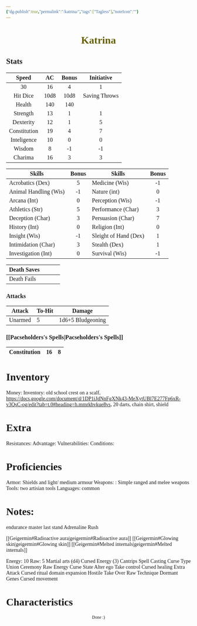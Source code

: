 ```yaml
---
{"dg-publish":true,"permalink":"/katrina/","tags":["Tagless"],"noteIcon":""}
---
```


<style id="Force_Custom_Fonts" type="text/css">@font-face{font-style:normal;font-family:"Merriweather";src:local("Merriweather")}@font-face{font-style:bolder;font-family:"Merriweather";src:local("Merriweather")}@font-face{font-style:normal;font-family:"Merriweather";src:local("Merriweather");unicode-range:U+0-FF,U+2E80-9FFF,U+F900-FAFF,U+FE30-FE4F,U+20000-2FA1F}@font-face{font-style:bolder;font-family:"Merriweather";src:local("Merriweather");unicode-range:U+0-FF,U+2E80-9FFF,U+F900-FAFF,U+FE30-FE4F,U+20000-2FA1F}@font-face{font-style:normal;font-family:"Merriweather";src:local("Merriweather");unicode-range:U+0-FF}@font-face{font-style:bolder;font-family:"Merriweather";src:local("Merriweather");unicode-range:U+0-FF}:not(pre):not(code):not(textarea):not(tt):not(kbd):not(samp):not(var){font-family:"Merriweather"!important}pre,code,textarea,tt,kbd,samp,var{font-family:monospace!important}pre *,code *,textarea *,tt *,kbd *,samp *,var *{font-family:monospace!important}</style>


# <center><span style="color:#666000">Katrina</span></center>






## Stats

|    Speed     |  AC  | Bonus |  Initiative   |
| :----------: | :--: | :---: | :-----------: |
|      30      |  16  |   4   |       1       |
|   Hit Dice   | 10d8 | 10d8  | Saving Throws |
|    Health    | 140  |  140  |               |
|   Strength   |  13  |   1   |       1       |
|  Dexterity   |  12  |   1   |       5       |
| Constitution |  19  |   4   |       7       |
| Inteligence  |  10  |   0   |       0       |
|    Wisdom    |  8   |  -1   |      -1       |
|   Charima    |  16  |   3   |       3       |

| Skills                | Bonus | Skills                | Bonus |
| --------------------- | :---: | --------------------- | :---: |
| Acrobatics (Dex)      |   5    | Medicine (Wis)        |   -1    |
| Animal Handling (Wis) |     -1  | Nature (int)          |   0    |
| Arcana (Int)          |      0 | Perception (Wis)      |      -1 |
| Athletics (Str)       |    5   | Performance (Char)    |    3   |
| Deception (Char)      |     3  | Persuasion (Char)     |     7  |
| History (Int)         |    0   | Religion (Int)        | 0      |
| Insight (Wis)         |     -1  | Sleight of Hand (Dex) |  1     |
| Intimidation (Char)   |     3  | Stealth (Dex)         | 1      |
| Investigation (Int)   |     0 | Survival (Wis)        |    -1  |

| Death Saves  |     |     |     |
| ------------ | --- | --- | --- |
| Death Fails |     |     |     |
### Attacks

| Attack  | To-Hit | Damage            |
| ------- | ------ | ----------------- |
| Unarmed | 5      | 1d6+5 Bludgeoning |

### [[Pacseholders's Spells\|Pacseholders's Spells]]

| Constitution |  16   |   8  |
| ------------ | --- | --- |

# Inventory

Money: 
Inventory: old school crest on a scalf, https://docs.google.com/document/d/1DP1iJdNnFgXNk43-MeXytUBl7E277Fp6xR-v3QsC-og/edit?tab=t.0#heading=h.mmrkbvkue8vs, 20 darts, chain shirt, shield
# Extra
Resistances: 
Advantage: 
Vulnerabilities: 
Conditions: 
  

# Proficiencies
		
Armor:  Shields and light/ medium armour
Weapons: : Simple ranged and melee weapons
Tools:  two artisian tools 
Languages: common

# Notes: 
endurance master
last stand
Adrenaline Rush

[[Geigermin#Radioactive aura\|geigermin#Radioactive aura]] 
[[Geigermin#Glowing skin\|geigermin#Glowing skin]]
[[Geigermin#Melted internals\|geigermin#Melted internals]]

Energy: 10
	Raw: 5
Martial arts (d4)
Cursed Energy (3)
Cantrips
Spell Casting
Curse Type
	Union Ceremony
Raw Energy
Curse State
		Alter ego
Take control
Cursed healing
Extra Attack
Cursed ritual
domain expansion
	Hostile Take Over
Raw Technique
	Dormant Genes
Cursed movement




# Characteristics 










<center><sub>Done :)</sub></center>